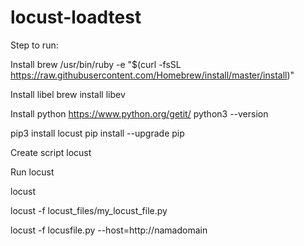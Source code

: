 # locust-loadtest

Step to run:

Install brew
/usr/bin/ruby -e "$(curl -fsSL https://raw.githubusercontent.com/Homebrew/install/master/install)"

Install libel
brew install libev

Install python
https://www.python.org/getit/
python3 --version

pip3 install locust
pip install --upgrade pip

Create script locust

Run locust

locust

locust -f locust_files/my_locust_file.py

locust -f locusfile.py --host=http://namadomain
